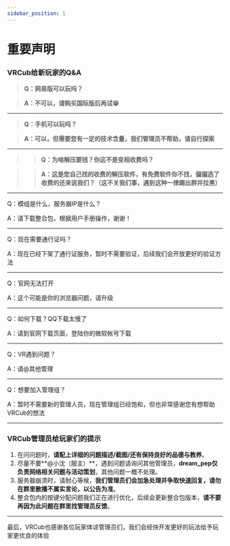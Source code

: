 ```yaml
---
sidebar_position: 1
---
```


# 重要声明

### VRCub给新玩家的Q&A

> **Q：网易版可以玩吗？**

> **A：不可以，请购买国际版后再试😁**

---

> **Q：手机可以玩吗？**

> **A：可以，但需要您有一定的技术含量，我们管理员不帮助，请自行探索**

---

> > **Q：为啥解压要钱？你这不是变相收费吗？**

> > **A：这是您自己找的收费的解压软件，有免费软件你不找，偏偏选了收费的还来说我们？（这不关我们事，遇到这种一律踢出群并拉黑）**

---

Q：模组是什么，服务器IP是什么？

A：请下载整合包，根据用户手册操作，谢谢！

---

Q：现在需要通行证吗？

A：现在已经下架了通行证服务，暂时不需要验证，后续我们会开放更好的验证方法

---

Q：官网无法打开

A：这个可能是你的浏览器问题，请升级

---

Q：如何下载？QQ下载太慢了

A：请到官网下载页面，登陆你的微软帐号下载

---

Q：VR遇到问题？

A：请@其他管理

---

Q：想要加入管理组？

A：暂时不需要新的管理人员，现在管理组已经饱和，但也非常感谢您有想帮助VRCub的想法

---

### VRCub管理员给玩家们的提示

1. 在问问题时，**请配上详细的问题描述/截图/还有保持良好的品德与教养**。
2. 尽量不要**@小沈（服主）**，遇到问题请询问其他管理员，**dream_pep仅负责网络相关问题与活动策划**，其他问题一概不处理。
3. 服务器崩溃时，请耐心等候，**我们管理员们会加急处理并争取快速回复，请勿在群里散播不属实言论，以公告为准**。
4. 整合包内的按键分配问题我们正在进行优化，后续会更新整合包版本，**请不要再因为此问题在群里找管理员反馈**。

---

最后，VRCub也感谢各位玩家体谅管理员们，我们会经快开发更好的玩法给予玩家更优良的体验